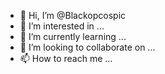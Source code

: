 - 👋 Hi, I’m @Blackopcospic
- 👀 I’m interested in ...
- 🌱 I’m currently learning ...
- 💞️ I’m looking to collaborate on ...
- 📫 How to reach me ...

<!---
Blackopcospic/Blackopcospic is a ✨ special ✨ repository because its `README.md` (this file) appears on your GitHub profile.
You can click the Preview link to take a look at your changes.
--->
